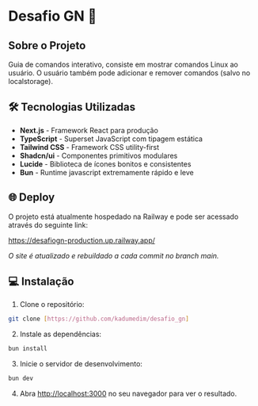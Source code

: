 # Desafio GN 🚀

## Sobre o Projeto

Guia de comandos interativo, consiste em mostrar comandos Linux ao usuário.
O usuário também pode adicionar e remover comandos (salvo no localstorage).

## 🛠 Tecnologias Utilizadas

- **Next.js** - Framework React para produção
- **TypeScript** - Superset JavaScript com tipagem estática
- **Tailwind CSS** - Framework CSS utility-first
- **Shadcn/ui** - Componentes primitivos modulares
- **Lucide** - Biblioteca de ícones bonitos e consistentes
- **Bun** - Runtime javascript extremamente rápido e leve

## 🌐 Deploy

O projeto está atualmente hospedado na Railway e pode ser acessado através do seguinte link:

https://desafiogn-production.up.railway.app/

_O site é atualizado e rebuildado a cada commit no branch main._

## 💻 Instalação

1. Clone o repositório:
```bash
git clone [https://github.com/kadumedim/desafio_gn]
```

2. Instale as dependências:
```bash
bun install
```

3. Inicie o servidor de desenvolvimento:
```bash
bun dev
```

4. Abra [http://localhost:3000](http://localhost:3000) no seu navegador para ver o resultado.

